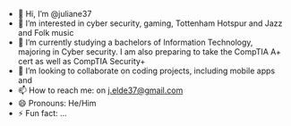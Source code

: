 - 👋 Hi, I’m @juliane37
- 👀 I’m interested in cyber security, gaming, Tottenham Hotspur and Jazz and Folk music
- 🌱 I’m currently studying a bachelors of Information Technology, majoring in Cyber security. I am also preparing to take the CompTIA A+ cert as well as CompTIA Security+
- 💞️ I’m looking to collaborate on coding projects, including mobile apps and 
- 📫 How to reach me: on j.elde37@gmail.com
- 😄 Pronouns: He/Him
- ⚡ Fun fact: ...

<!---
juliane37/juliane37 is a ✨ special ✨ repository because its `README.md` (this file) appears on your GitHub profile.
You can click the Preview link to take a look at your changes.
--->
